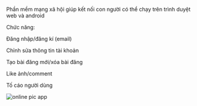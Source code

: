 Phần mềm mạng xã hội giúp kết nối con người có thể chạy trên trình duyệt web và android

Chức năng:

Đăng nhập/đăng kí (email)

Chỉnh sửa thông tin tài khoản

Tạo bài đăng mới/xóa bài đăng

Like ảnh/comment

Tố cáo người dùng

![online pic app](https://github.com/NgL142023/online-pic-app/assets/121923127/86557d0a-6c54-46a2-9ec7-4a978d4f2a3a)
